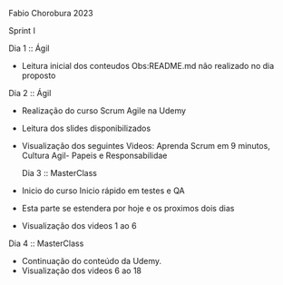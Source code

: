 Fabio Chorobura 2023

Sprint 	I

Dia 1 :: Ágil

- Leitura inicial dos conteudos 
  Obs:README.md não realizado no dia proposto

Dia 2 :: Ágil

- Realização do curso Scrum Agile na Udemy 
- Leitura dos slides disponibilizados
- Visualização dos seguintes Videos: Aprenda Scrum em 9 minutos,
  Cultura Agil-  Papeis e Responsabilidae

  Dia 3 :: MasterClass

- Inicio do curso Inicio rápido em testes e QA
- Esta parte se estendera por hoje e os proximos dois dias
- Visualização dos videos 1 ao 6

Dia 4 :: MasterClass

- Continuação do conteúdo da Udemy.
- Visualização dos videos 6 ao 18